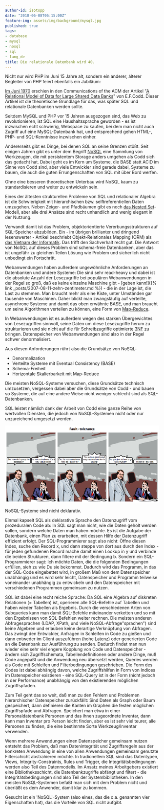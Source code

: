 ```yaml
---
author-id: isotopp
date: "2010-06-08T06:15:00Z"
feature-img: assets/img/background/mysql.jpg
published: true
tags:
- database
- mysql
- nosql
- sql
- lang_de
title: Die relationale Datenbank wird 40.
---
```

Nicht nur wird PHP im Juni 15 Jahre alt, sondern ein anderer, älterer
Begleiter von PHP feiert ebenfalls ein Jubiläum:

[Im Juni 1970](http://www.seas.upenn.edu/~zives/03f/cis550/codd.pdf)
erschien in den Communications of the ACM der Artikel 
"[A Relational Model of Data for Large Shared Data Banks](http://www.google.de/search?q=a+relational+model+for+large+shared+data+banks)"
von E.F.Codd. Dieser Artikel ist die theoretische Grundlage für das, was
später SQL und relationale Datenbanken werden sollte.

Seitdem MySQL und PHP vor 15 Jahren ausgezogen sind, das Web zu
revolutionieren, ist SQL eine Haushaltssprache geworden - es ist inzwischen
echt schwierig, Webspace zu kaufen, bei dem man nicht auch Zugriff auf eine
MySQL-Datenbank hat, und entsprechend gehen HTML-, PHP- und SQL-Kenntnisse
inzwischen einher.

Andererseits gibt es Dinge, bei denen SQL an seine Grenzen stößt. Seit
einigen Jahren gibt es unter dem Begriff
[NoSQL](http://www.pythian.com/news/9387/liveblogging-at-confoo-blending-nosql-and-sql/)
eine Sammlung von Werkzeugen, die mit persistentem Storage anders umgehen
als Codd sich das gedacht hat. Dabei geht es im Kern um Systeme, die
BASE statt ACID im Sinne von Codd sind, aber viele Entwickler sind gerade dabei,
Systeme zu bauen, die auch die guten Errungenschaften von SQL mit über Bord
werfen.

Ohne eine besseren theoretischen Unterbau wird NoSQL kaum zu standardisieren
und weiter zu entwickeln sein.

Eines der ältesten strukturellen Probleme von SQL und relationaler Algebra
ist die Schwierigkeit mit hierarchischen bzw. selftreferentiellen Daten
umzugehen. Neben Zeiger- und Pfadbäumen gibt es noch
[das Nested Set](http://kris.koehntopp.de/artikel/sql-self-references/)-Modell, aber
alle drei Ansätze sind recht unhandlich und wenig elegant in der Nutzung.

Verwandt damit ist das Problem, objektorientierte Vererbungsstrukturen auf
SQL-Speicher abzubilden. Ein - im übrigen brillianter und dringend
lesenswerter - Artikel beschriebt Objekt-Relationales Mapping (ORM) als
[das Vietnam der Informatik](http://blogs.tedneward.com/2006/06/26/The+Vietnam+Of+Computer+Science.aspx).
Das trifft den Sachverhalt recht gut. Die Antwort von NoSQL auf dieses
Problem sind schema-freie Datenbanken, aber das ist ungefähr zu gleichen
Teilen Lösung wie Problem und sicherlich nicht unbedingt ein Fortschritt.

Webanwendungen haben außerdem ungewöhnliche Anforderungen an Datenbanken und
andere Systeme: Die sind sehr read-heavy und dabei ist die absolute Anzahl
der Lesezugriffe bei populären Webanwendungen in der Regel so groß, daß es
keine einzelne Maschine gibt -
[geben kann!]({% link _posts/2007-08-11-zehn-zentimeter.md %}) -
die in der Lage ist, die Last zu stemmen. Man braucht mehr als eine Kiste,
unter Umständen gar tausende von Maschinen. Daher blickt man zwangsläufig
auf verteilte, asynchrone Systeme und damit das oben erwähnte BASE, und man
braucht um seine Algorithmen verteilen zu können, eine Form von
[Map-Reduce](http://en.wikipedia.org/wiki/MapReduce).

In Webanwendungen ist es außerdem wegen des starken Übergewichtes von
Lesezugriffen sinnvoll, seine Daten um diese Lesezugriffe herum zu
strukturieren und sie nicht auf die für Schreibzugriffe optimierte
[3NF](http://en.wikipedia.org/wiki/3NF) zu bringen. Datenspeicher von
Webanwendungen sind also in der Regel schwer denormalisiert.

Aus diesen Anforderungen rührt also die Grundsätze von NoSQL:
- Denormalization
- Verteilte Systeme mit Eventual Consistency (BASE)
- Schema-Freiheit
- Horizontale Skalierbarkeit mit Map-Reduce

Die meisten NoSQL-Systeme versuchen, diese Grundsätze technisch umzusetzen,
vergessen dabei aber die Grundsätze von Codd - und bauen so Systeme, die auf
eine andere Weise nicht weniger schlecht sind als SQL-Datenbanken.

SQL leistet nämlich dank der Arbeit von Codd eine ganze Reihe von wertvollen
Diensten, die jedoch von NoSQL-Systemen nicht oder nur unzureichend
umgesetzt werden.

![](/uploads/mapreduce.png)

NoSQL-Systeme sind nicht deklarativ.

Einmal kapselt SQL als deklarative Sprache den Datenzugriff vom prozeduralen
Code ab: In SQL sagt man nicht, wie die Daten geholt werden sollen, sondern
welche Daten man haben möchte. Es ist die Aufgabe der Datenbank, einen Plan
zu erarbeiten, mit dessen Hilfe der Datenzugriff effizient erfolgt. Der
SQL-Programmierer sagt also nicht: Öffne diesen Index, suche den Record x,
und dann steppe von dort aus durch den Index - für jeden gefundenen Record
mache damit einen Lookup in y und verbinde die beiden Strukturen, dann
filtere mit der Bedingung b. Sondern ein SQL-Programmierer sagt: Ich möchte
Daten, die die folgenden Bedingungen erfüllen, sieh zu wie Du sie bekommst.
Dadurch wird das Programm, in das der SQL-Code eingebettet wird, in großem
Maß von dem Datenspeicher unabhängig und es wird sehr leicht, Datenspeicher
und Programm teilweise voneinander unabhängig zu entwickeln und den
Datenspeicher mit verschiedenen Programmen gemeinsam zu nutzen.

SQL ist dabei eine recht reiche Sprache: Da SQL eine Algebra auf diskreten
Relationen (= Tabellen) ist, operieren alle SQL-Befehle auf Tabellen und
haben wieder Tabellen als Ergebnis. Durch die verschiedenen Arten von
Subqueries kann man damit SQL-Befehle miteinander verketten und so mit den
Ergebnissen von SQL-Befehlen weiter rechnen. Die meisten anderen
Abfragesprachen (LDAP, XPath, und viele NoSQL-Abfrage"sprachen") sind keine
Algebren und erlauben keine derartige Verknüpfung von Abfragen. Das zwingt
den Entwickler, Anfragen in Schleifen in Code zu gießen und dann entweder im
Client auszuführen (hohe Latenz) oder generierten Code an die Datenbank zur
Ausführung zu senden. Dadurch findet man nun wieder eine sehr viel engere
Kopplung von Code und Datenspeicher - ändern sich Zugriffschemata,
Tabellendefinitionen oder andere Dinge, muß Code angepaßt und die Anwendung
neu übersetzt werden, Queries werden als Code mit Schleifen und
Filterbedingungen geschrieben. Die Form des Codes ist dabei abhängig davon,
welche Zugriffshilfen in Form von Indices im Datenspeicher existieren - eine
SQL-Query ist in der Form (nicht jedoch in der Performance) unabhängig von
den existierenden möglichen Zugriffspfaden.

Zum Teil geht das so weit, daß man zu den Fehlern und Problemen
hierarchischer Datenspeicher zurückfällt: Sind Daten als Graph oder Baum
gespeichert, dann definieren die Kanten im Graphen die festen möglichen
Zugriffspfade und Abfragen. Speichert man etwa in einer Personaldatenbank
Personen und das ihnen zugeordnete Inventar, dann kann man Inventar pro
Person leicht finden, aber es ist sehr viel teurer, alle Personen zu finden,
die eine bestimmte Sorte Werkzeug/Inventar verwenden.

Wenn mehrere Anwendungen einen Datenspeicher gemeinsam nutzen entsteht das
Problem, daß man Datenintegrität und Zugriffsregeln aus der konkreten
Anwendung in eine von allen Anwendungen gemeinsam genutzte Filterschicht
abstrahieren möchte. In tradionellem SQL sind das Datentypen, Views,
Integrity-Constraints, Rules und Trigger, die Integritätsbedingungen werden
also Teil des Datenmodells. Im Ansatz meines Arbeitgebers existiert eine
Bibliotheksschicht, die Datenbankzugriffe abfängt und filtert - die
Integritätsbedingungen sind also Teil der Systembibliotheken. In den meisten
NoSQL-Systemen befaßt man sich mit dem Problem nicht und überläßt es dem
Anwender, damit klar zu kommen.

Gesucht ist ein 'NoSQL'-System (also eines, das die o.a. genannten vier
Eigenschaften hat), das die Vorteile von SQL nicht aufgibt.
